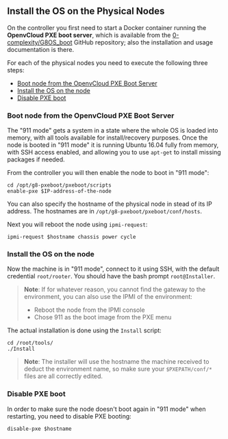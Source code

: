 ## Install the OS on the Physical Nodes

On the controller you first need to start a Docker container running the **OpenvCloud PXE boot server**, which is available from the [0-complexity/G8OS_boot](https://github.com/0-complexity/G8OS_boot) GitHub repository; also the installation and usage documentation is there.

For each of the physical nodes you need to execute the following three steps:
- [Boot node from the OpenvCloud PXE Boot Server](#911-mode)
- [Install the OS on the node](#install-os)
- [Disable PXE boot](#disable-PXE)

<a id="911-mode"></a>
### Boot node from the OpenvCloud PXE Boot Server

The "911 mode" gets a system in a state where the whole OS is loaded into memory, with all tools available for install/recovery purposes. Once the node is booted in "911 mode" it is running Ubuntu 16.04 fully from memory, with SSH access enabled, and allowing you to use `apt-get` to install missing packages if needed.

From the controller you will then enable the node to boot in "911 mode":

```
cd /opt/g8-pxeboot/pxeboot/scripts
enable-pxe $IP-address-of-the-node  
```

You can also specify the hostname of the physical node in stead of its IP address. The hostnames are in `/opt/g8-pxeboot/pxeboot/conf/hosts`.

Next you will reboot the node using `ipmi-request`:

```
ipmi-request $hostname chassis power cycle
```

<a id="install-os"></a>
### Install the OS on the node

Now the machine is in "911 mode", connect to it using SSH, with the default credential `root/rooter`. You should have the bash prompt `root@Installer`.

> **Note**: If for whatever reason, you cannot find the gateway to the environment, you can also use the IPMI of the environment:
>   - Reboot the node from the IPMI console
>   - Chose 911 as the boot image from the PXE menu

The actual installation is done using the `Install` script:

 ```
 cd /root/tools/
 ./Install
 ```

> **Note**: The installer will use the hostname the machine received to deduct the environment name, so make sure your `$PXEPATH/conf/*` files are all correctly edited.


<a id="disable-PXE"></a>
### Disable PXE boot

In order to make sure the node doesn't boot again in "911 mode" when restarting, you need to disable PXE booting:

```
disable-pxe $hostname
```
